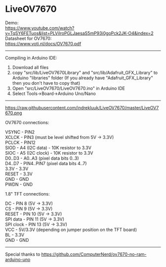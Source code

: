 # LiveOV7670
  
Demo:  
https://www.youtube.com/watch?v=TqSY6FETuos&list=PLVilroPGLJaesaS5mP93i0goPck2JK-O4&index=2
Datasheet for OV7670:  
https://www.voti.nl/docs/OV7670.pdf

-------------------------------------------------------------------------------  
  
Compiling in Arduino IDE:  
  
1. Download all files
2. copy "src/lib/LiveOV7670Library" and "src/lib/Adafruit_GFX_Library" to Arduino "libraries" folder (If you already have "Adafruit_GFX_Library" then you don't have to copy that)
3. Open "src/LiveOV7670/LiveOV7670.ino" in Arduino IDE
4. Select Tools->Board->Arduino Uno/Nano
  
-------------------------------------------------------------------------------
  
https://raw.githubusercontent.com/indrekluuk/LiveOV7670/master/LiveOV7670.png

OV7670 connections:  
  
VSYNC - PIN2  
XCLCK - PIN3 (must be level shifted from 5V -> 3.3V)  
PCLCK - PIN12  
SIOD  - A4 (I2C data) - 10K resistor to 3.3V  
SIOC  - A5 (I2C clock) - 10K resistor to 3.3V  
D0..D3 - A0..A3 (pixel data bits 0..3)  
D4..D7 - PIN4..PIN7 (pixel data bits 4..7)  
3.3V  - 3.3V  
RESET - 3.3V  
GND   - GND  
PWDN  - GND  
  
1.8" TFT connections:  
  
DC - PIN 8 (5V -> 3.3V)  
CS - PIN 9 (5V -> 3.3V)  
RESET - PIN 10 (5V -> 3.3V)  
SPI data - PIN 11 (5V -> 3.3V)  
SPI clock - PIN 13 (5V -> 3.3V)  
VCC - 5V/3.3V (depending on jumper position on the TFT board)  
BL - 3.3V  
GND - GND  
  
-------------------------------------------------------------------------------
  
Special thanks to
https://github.com/ComputerNerd/ov7670-no-ram-arduino-uno

